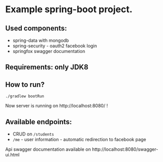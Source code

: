 # Example spring-boot project.

## Used components:

- spring-data with mongodb
- spring-security - oauth2 facebook login
- springfox swagger documentation

## Requirements: only JDK8

## How to run?

`./gradlew bootRun`

Now server is running on http://localhost:8080/ !

## Available endpoints:

- CRUD on `/students`
- `/me` - user information - automatic redirection to facebook page

Api swagger documentation available on http://localhost:8080/swagger-ui.html
